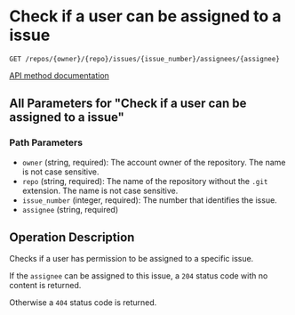 # Check if a user can be assigned to a issue

`GET /repos/{owner}/{repo}/issues/{issue_number}/assignees/{assignee}`

[API method documentation](https://docs.github.com/rest/issues/assignees#check-if-a-user-can-be-assigned-to-a-issue)

## All Parameters for "Check if a user can be assigned to a issue"

### Path Parameters

- `owner` (string, required): The account owner of the repository. The name is not case sensitive.
- `repo` (string, required): The name of the repository without the `.git` extension. The name is not case sensitive.
- `issue_number` (integer, required): The number that identifies the issue.
- `assignee` (string, required)

## Operation Description

Checks if a user has permission to be assigned to a specific issue.

If the `assignee` can be assigned to this issue, a `204` status code with no content is returned.

Otherwise a `404` status code is returned.
